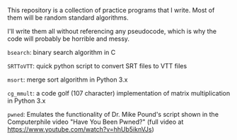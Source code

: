 This repository is a collection of practice programs that I write. Most of them will be random standard algorithms.

I'll write them all without referencing any pseudocode, which is why the code will probably be horrible and messy.

`bsearch`: binary search algorithm in C

`SRTToVTT`: quick python script to convert SRT files to VTT files

`msort`: merge sort algorithm in Python 3.x

`cg_mmult`: a code golf (107 character) implementation of matrix multiplication in Python 3.x

`pwned`: Emulates the functionality of Dr. Mike Pound's script shown in the Computerphile video "Have You Been Pwned?" (full video at https://www.youtube.com/watch?v=hhUb5iknVJs)
